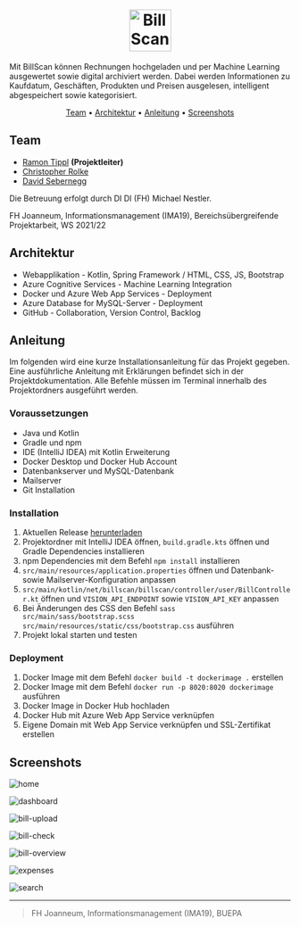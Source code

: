 <h1 align="center">
    <img src="https://dl.dropboxusercontent.com/s/9sbp8u14x290gcv/billscan-logo-dark.svg?dl=0" alt="BillScan" height="75">
</h1>

<p>
Mit BillScan können Rechnungen hochgeladen und per Machine Learning ausgewertet sowie digital archiviert werden. Dabei werden Informationen zu Kaufdatum, Geschäften, Produkten und Preisen ausgelesen, intelligent abgespeichert sowie kategorisiert.
</p>

<p align="center">
  <a href="#team">Team</a> •
  <a href="#architektur">Architektur</a> •
  <a href="#anleitung">Anleitung</a> •
  <a href="#screenshots">Screenshots</a>
</p>

## Team

- <a href="https://github.com/ramontip">Ramon Tippl</a> <b>(Projektleiter)</b>
- <a href="https://github.com/rolkef">Christopher Rolke</a>
- <a href="https://github.com/DavidSeb2020">David Sebernegg</a>

<p>Die Betreuung erfolgt durch DI DI (FH) Michael Nestler.</p>
<p>FH Joanneum, Informationsmanagement (IMA19), Bereichsübergreifende Projektarbeit, WS 2021/22</p>

## Architektur

- Webapplikation - Kotlin, Spring Framework / HTML, CSS, JS, Bootstrap
- Azure Cognitive Services - Machine Learning Integration
- Docker und Azure Web App Services - Deployment
- Azure Database for MySQL-Server - Deployment
- GitHub - Collaboration, Version Control, Backlog

## Anleitung

Im folgenden wird eine kurze Installationsanleitung für das Projekt gegeben. Eine ausführliche Anleitung mit Erklärungen
befindet sich in der Projektdokumentation. Alle Befehle müssen im Terminal innerhalb des Projektordners ausgeführt
werden.

### Voraussetzungen

- Java und Kotlin
- Gradle und npm
- IDE (IntelliJ IDEA) mit Kotlin Erweiterung
- Docker Desktop und Docker Hub Account
- Datenbankserver und MySQL-Datenbank
- Mailserver
- Git Installation

### Installation

1. Aktuellen Release [herunterladen](https://github.com/ramontip/BillScan/releases/latest)
2. Projektordner mit IntelliJ IDEA öffnen, `build.gradle.kts` öffnen und Gradle Dependencies installieren
3. npm Dependencies mit dem Befehl `npm install` installieren
4. `src/main/resources/application.properties` öffnen und Datenbank- sowie Mailserver-Konfiguration anpassen
5. `src/main/kotlin/net/billscan/billscan/controller/user/BillController.kt` öffnen und `VISION_API_ENDPOINT`
   sowie `VISION_API_KEY` anpassen
6. Bei Änderungen des CSS den Befehl `sass src/main/sass/bootstrap.scss src/main/resources/static/css/bootstrap.css`
   ausführen
7. Projekt lokal starten und testen

### Deployment

1. Docker Image mit dem Befehl `docker build -t dockerimage .` erstellen
2. Docker Image mit dem Befehl `docker run -p 8020:8020 dockerimage` ausführen
3. Docker Image in Docker Hub hochladen
4. Docker Hub mit Azure Web App Service verknüpfen
5. Eigene Domain mit Web App Service verknüpfen und SSL-Zertifikat erstellen

## Screenshots

![home](https://user-images.githubusercontent.com/50173436/164891577-fed44b4c-5a56-4b33-823d-0e5d1ccb9580.png)

![dashboard](https://user-images.githubusercontent.com/50173436/164891575-3967d79d-158c-4ce3-8a4d-404e03443771.png)

![bill-upload](https://user-images.githubusercontent.com/50173436/164891574-b7ab3ab7-a67f-4da5-a7f0-c26e5849d5bd.png)

![bill-check](https://user-images.githubusercontent.com/50173436/164891558-e1d079e0-c526-4053-babc-3ba4a8f0485e.png)

![bill-overview](https://user-images.githubusercontent.com/50173436/164891569-ae1c7e2f-542e-442c-9513-a87d8f8731c3.png)

![expenses](https://user-images.githubusercontent.com/50173436/164891576-08f2c4e5-59a8-4dba-ba24-23c12e69f40b.png)

![search](https://user-images.githubusercontent.com/50173436/164891579-d53200a2-612e-4f7c-9049-fa2ecdeda33e.png)

---
> FH Joanneum, Informationsmanagement (IMA19), BUEPA
